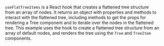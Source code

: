 `useFlatTreeItems` is a React hook that creates a flattened tree structure from an array of nodes. It returns an object with properties and methods to interact with the flattened tree, including methods to get the props for rendering a Tree component and to iterate over the nodes in the flattened tree. This example uses the hook to create a flattened tree structure from an array of default nodes, and renders the tree using the `Tree` and `TreeItem` components.
